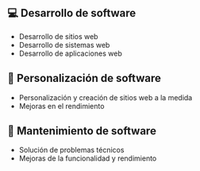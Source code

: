 ## 💻 Desarrollo de software
- Desarrollo de sitios web
- Desarrollo de sistemas web
- Desarrollo de aplicaciones web

## 🔧 Personalización de software
- Personalización y creación de sitios web a la medida
- Mejoras en el rendimiento

## 🔩 Mantenimiento de software
- Solución de problemas técnicos
- Mejoras de la funcionalidad y rendimiento 

